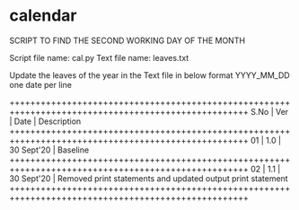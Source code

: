# calendar

SCRIPT TO FIND THE SECOND WORKING DAY OF THE MONTH

Script file name: cal.py
Text file name: leaves.txt

Update the leaves of the year in the Text file in below format
YYYY_MM_DD
one date per line

++++++++++++++++++++++++++++++++++++++++++++++++++++++++++++++++++++++++++++++++++++++++++++++++++++
 S.No  |  Ver  |     Date     |                               Description
++++++++++++++++++++++++++++++++++++++++++++++++++++++++++++++++++++++++++++++++++++++++++++++++++++
  01   |  1.0  |  30 Sept'20  | Baseline
++++++++++++++++++++++++++++++++++++++++++++++++++++++++++++++++++++++++++++++++++++++++++++++++++++
  02   |  1.1  |  30 Sept'20  | Removed print statements and updated output print statement
++++++++++++++++++++++++++++++++++++++++++++++++++++++++++++++++++++++++++++++++++++++++++++++++++++
